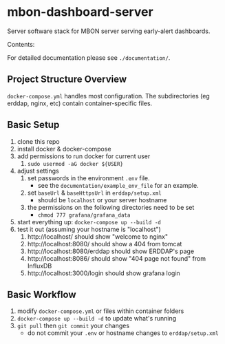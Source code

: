 # mbon-dashboard-server

Server software stack for MBON server serving early-alert dashboards.

Contents:
<!--
To update table of contents run: `./gh-md-toc README.md` & copy the output
Uses: https://github.com/ekalinin/github-markdown-toc
-->

For detailed documentation please see `./documentation/`.

## Project Structure Overview
`docker-compose.yml` handles most configuration.
The subdirectories (eg erddap, nginx, etc) contain container-specific files.

## Basic Setup
1. clone this repo
2. install docker & docker-compose
3. add permissions to run docker for current user
    1. `sudo usermod -aG docker ${USER}`
3. adjust settings
    1. set passwords in the environment `.env` file.
        * see the `documentation/example_env_file` for an example.
    2. set `baseUrl` & `baseHttpsUrl` in `erddap/setup.xml`
        * should be `localhost` or your server hostname
    3. the permissions on the following directories need to be set
        * `chmod 777 grafana/grafana_data`
3. start everything up: `docker-compose up --build -d`
4. test it out (assuming your hostname is "localhost")
    1. http://localhost/ should show "welcome to nginx"
    2. http://localhost:8080/ should show a 404 from tomcat
    3. http://localhost:8080/erddap should show ERDDAP's page
    4. http://localhost:8086/ should show "404 page not found" from InfluxDB
    5. http://localhost:3000/login should show grafana login

## Basic Workflow
1. modify `docker-compose.yml` or files within container folders
2. `docker-compose up --build -d` to update what's running
3. `git pull` then `git commit` your changes
    * do not commit your `.env` or hostname changes to `erddap/setup.xml`
